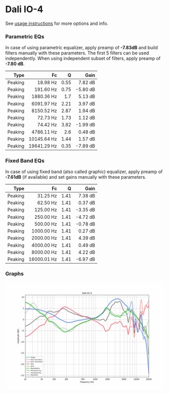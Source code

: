 # Dali IO-4
See [usage instructions](https://github.com/jaakkopasanen/AutoEq#usage) for more options and info.

### Parametric EQs
In case of using parametric equalizer, apply preamp of **-7.83dB** and build filters manually
with these parameters. The first 5 filters can be used independently.
When using independent subset of filters, apply preamp of **-7.80 dB**.

| Type    | Fc          |    Q | Gain     |
|--------:|------------:|-----:|---------:|
| Peaking | 18.98 Hz    | 0.55 | 7.82 dB  |
| Peaking | 191.60 Hz   | 0.75 | -5.80 dB |
| Peaking | 1880.36 Hz  | 1.7  | 5.13 dB  |
| Peaking | 6091.97 Hz  | 2.21 | 3.97 dB  |
| Peaking | 8150.52 Hz  | 2.87 | 1.94 dB  |
| Peaking | 72.73 Hz    | 1.73 | 1.12 dB  |
| Peaking | 74.42 Hz    | 3.82 | -1.99 dB |
| Peaking | 4786.11 Hz  | 2.6  | 0.48 dB  |
| Peaking | 10145.64 Hz | 1.44 | 1.57 dB  |
| Peaking | 19641.29 Hz | 0.35 | -7.89 dB |

### Fixed Band EQs
In case of using fixed band (also called graphic) equalizer, apply preamp of **-7.61dB**
(if available) and set gains manually with these parameters.

| Type    | Fc          |    Q | Gain     |
|--------:|------------:|-----:|---------:|
| Peaking | 31.25 Hz    | 1.41 | 7.38 dB  |
| Peaking | 62.50 Hz    | 1.41 | 0.37 dB  |
| Peaking | 125.00 Hz   | 1.41 | -3.35 dB |
| Peaking | 250.00 Hz   | 1.41 | -4.72 dB |
| Peaking | 500.00 Hz   | 1.41 | -0.78 dB |
| Peaking | 1000.00 Hz  | 1.41 | 0.27 dB  |
| Peaking | 2000.00 Hz  | 1.41 | 4.39 dB  |
| Peaking | 4000.00 Hz  | 1.41 | 0.49 dB  |
| Peaking | 8000.00 Hz  | 1.41 | 4.22 dB  |
| Peaking | 16000.01 Hz | 1.41 | -6.97 dB |

### Graphs
![](./Dali%20IO-4.png)